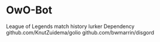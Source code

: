 # OwO-Bot
League of Legends match history lurker 
Dependency
github.com/KnutZuidema/golio
github.com/bwmarrin/disgord